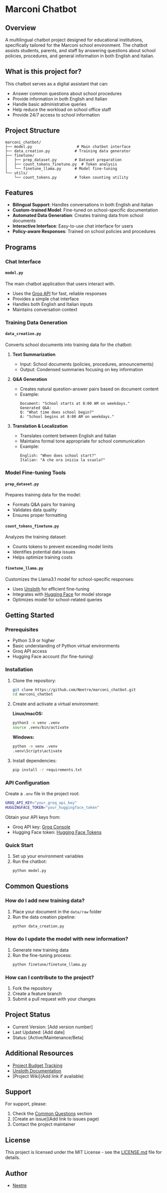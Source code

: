 # Marconi Chatbot

## Overview
A multilingual chatbot project designed for educational institutions, specifically tailored for the Marconi school environment. The chatbot assists students, parents, and staff by answering questions about school policies, procedures, and general information in both English and Italian.

## What is this project for?
This chatbot serves as a digital assistant that can:
- Answer common questions about school procedures
- Provide information in both English and Italian
- Handle basic administrative queries
- Help reduce the workload on school office staff
- Provide 24/7 access to school information

## Project Structure
```
marconi_chatbot/
├── model.py                    # Main chatbot interface
├── data_creation.py           # Training data generator
├── finetune/
│   ├── prep_dataset.py        # Dataset preparation
│   ├── count_tokens_finetune.py  # Token analysis
│   └── finetune_llama.py      # Model fine-tuning
└── utils/
    └── count_tokens.py        # Token counting utility
```

## Features
- **Bilingual Support**: Handles conversations in both English and Italian
- **Custom-trained Model**: Fine-tuned on school-specific documentation
- **Automated Data Generation**: Creates training data from school documents
- **Interactive Interface**: Easy-to-use chat interface for users
- **Policy-aware Responses**: Trained on school policies and procedures

## Programs

### Chat Interface
#### `model.py`
The main chatbot application that users interact with.
- Uses the [Groq API](https://groq.com) for fast, reliable responses
- Provides a simple chat interface
- Handles both English and Italian inputs
- Maintains conversation context

### Training Data Generation
#### `data_creation.py`
Converts school documents into training data for the chatbot:

1. **Text Summarization**
   - Input: School documents (policies, procedures, announcements)
   - Output: Condensed summaries focusing on key information

2. **Q&A Generation**
   - Creates natural question-answer pairs based on document content
   - Example:
     ```
     Document: "School starts at 8:00 AM on weekdays."
     Generated Q&A:
     Q: "What time does school begin?"
     A: "School begins at 8:00 AM on weekdays."
     ```

3. **Translation & Localization**
   - Translates content between English and Italian
   - Maintains formal tone appropriate for school communication
   - Example:
     ```
     English: "When does school start?"
     Italian: "A che ora inizia la scuola?"
     ```

### Model Fine-tuning Tools
#### `prep_dataset.py`
Prepares training data for the model:
- Formats Q&A pairs for training
- Validates data quality
- Ensures proper formatting

#### `count_tokens_finetune.py`
Analyzes the training dataset:
- Counts tokens to prevent exceeding model limits
- Identifies potential data issues
- Helps optimize training costs

#### `finetune_llama.py`
Customizes the Llama3.1 model for school-specific responses:
- Uses [Unsloth](https://unsloth.ai) for efficient fine-tuning
- Integrates with [Hugging Face](https://huggingface.co) for model storage
- Optimizes model for school-related queries

## Getting Started

### Prerequisites
- Python 3.9 or higher
- Basic understanding of Python virtual environments
- Groq API access
- Hugging Face account (for fine-tuning)

### Installation

1. Clone the repository:
   ```bash
   git clone https://github.com/Neetre/marconi_chatbot.git
   cd marconi_chatbot
   ```

2. Create and activate a virtual environment:

   **Linux/macOS:**
   ```bash
   python3 -m venv .venv
   source .venv/bin/activate
   ```

   **Windows:**
   ```bash
   python -m venv .venv
   .venv\Scripts\activate
   ```

3. Install dependencies:
   ```bash
   pip install -r requirements.txt
   ```

### API Configuration

Create a `.env` file in the project root:

```bash
GROQ_API_KEY="your_groq_api_key"
HUGGINGFACE_TOKEN="your_huggingface_token"
```

Obtain your API keys from:
- Groq API key: [Groq Console](https://console.groq.com/playground)
- Hugging Face token: [Hugging Face Tokens](https://huggingface.co/docs/hub/security-tokens)

### Quick Start
1. Set up your environment variables
2. Run the chatbot:
   ```bash
   python model.py
   ```

## Common Questions

### How do I add new training data?
1. Place your document in the `data/raw` folder
2. Run the data creation pipeline:
   ```bash
   python data_creation.py
   ```

### How do I update the model with new information?
1. Generate new training data
2. Run the fine-tuning process:
   ```bash
   python finetune/finetune_llama.py
   ```

### How can I contribute to the project?
1. Fork the repository
2. Create a feature branch
3. Submit a pull request with your changes

## Project Status
- Current Version: [Add version number]
- Last Updated: [Add date]
- Status: [Active/Maintenance/Beta]

## Additional Resources
- [Project Budget Tracking](https://docs.google.com/spreadsheets/d/1lcTVjObpK_JuiXuOtysZtq38bzckFuMH4qnUXEXj2b8/edit?usp=sharing)
- [Unsloth Documentation](https://unsloth.ai)
- [Project Wiki](Add link if available)

## Support
For support, please:
1. Check the [Common Questions](#common-questions) section
2. [Create an issue](Add link to issues page)
3. Contact the project maintainer

## License
This project is licensed under the MIT License - see the [LICENSE.md](LICENSE.md) file for details.

## Author
- [Neetre](https://github.com/Neetre)